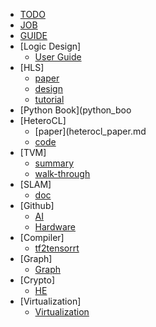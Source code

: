 
- [TODO](TODO.md)
- [JOB](JD.md)
- [GUIDE](guide.md)
- [Logic Design]
  - [User Guide](xilinx_user_guide.md)
- [HLS]
  - [paper](hls_paper.md)
  - [design](hls_design.md)
  - [tutorial](hls_tutorial.md)
- [Python Book](python_boo
- [HeteroCL]
  - [paper](heterocl_paper.md
  - [code](heterocl_code.md)
- [TVM]
  - [summary](tvm.md)
  - [walk-through](walk-through.md)
- [SLAM]
  - [doc](slam.md)
- [Github]
  - [AI](git_ai.md)
  - [Hardware](git_hardware.md)
- [Compiler]
  - [tf2tensorrt](tf2tensorrt.md)
- [Graph]
  - [Graph](git_graph.md)
- [Crypto]
  - [HE](HE.md)
- [Virtualization]
  - [Virtualization](virtualization.md)
